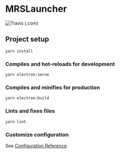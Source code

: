 # MRSLauncher
![Travis (.com)](https://img.shields.io/travis/com/Coder-Iro/MRSLauncher?logo=travis&style=for-the-badge)

## Project setup
```
yarn install
```

### Compiles and hot-reloads for development
```
yarn electron:serve
```

### Compiles and minifies for production
```
yarn electron:build
```

### Lints and fixes files
```
yarn lint
```

### Customize configuration
See [Configuration Reference](https://cli.vuejs.org/config/).
